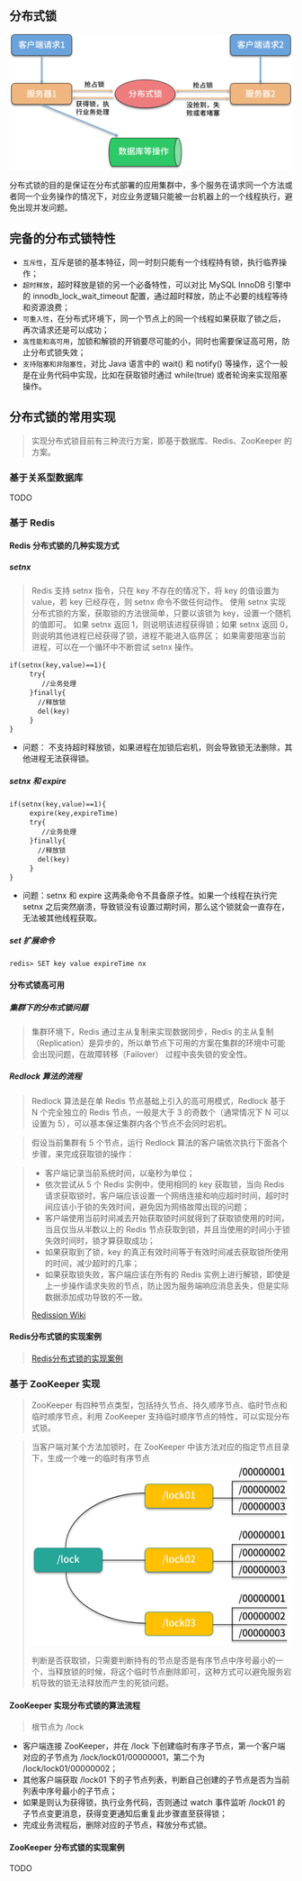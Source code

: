 ## 分布式锁

![分布式锁理解](images/分布式锁理解.png)

分布式锁的目的是保证在分布式部署的应用集群中，多个服务在请求同一个方法或者同一个业务操作的情况下，对应业务逻辑只能被一台机器上的一个线程执行，避免出现并发问题。

## 完备的分布式锁特性

* `互斥性`，互斥是锁的基本特征，同一时刻只能有一个线程持有锁，执行临界操作；
* `超时释放`，超时释放是锁的另一个必备特性，可以对比 MySQL InnoDB 引擎中的 innodb_lock_wait_timeout 配置，通过超时释放，防止不必要的线程等待和资源浪费；
* `可重入性`，在分布式环境下，同一个节点上的同一个线程如果获取了锁之后，再次请求还是可以成功；
* `高性能和高可用`，加锁和解锁的开销要尽可能的小，同时也需要保证高可用，防止分布式锁失效；
* `支持阻塞和非阻塞性`，对比 Java 语言中的 wait() 和 notify() 等操作，这个一般是在业务代码中实现，比如在获取锁时通过 while(true) 或者轮询来实现阻塞操作。


## 分布式锁的常用实现

> 实现分布式锁目前有三种流行方案，即基于数据库、Redis、ZooKeeper 的方案。


### 基于关系型数据库

TODO

### 基于 Redis

#### Redis 分布式锁的几种实现方式

##### setnx

> Redis 支持 setnx 指令，只在 key 不存在的情况下，将 key 的值设置为 value，若 key 已经存在，则 setnx 命令不做任何动作。
> 使用 setnx 实现分布式锁的方案，获取锁的方法很简单，只要以该锁为 key，设置一个随机的值即可。
> 如果 setnx 返回 1，则说明该进程获得锁；如果 setnx 返回 0，则说明其他进程已经获得了锁，进程不能进入临界区；
>  如果需要阻塞当前进程，可以在一个循环中不断尝试 setnx 操作。

```
if(setnx(key,value)==1){
     try{
        //业务处理
     }finally{
       //释放锁
       del(key)
     }
}
```

* 问题： 不支持超时释放锁，如果进程在加锁后宕机，则会导致锁无法删除，其他进程无法获得锁。

##### setnx 和 expire 

```
if(setnx(key,value)==1){
     expire(key,expireTime)
     try{
        //业务处理
     }finally{
       //释放锁
       del(key)
     }
}
```

* 问题：setnx 和 expire 这两条命令不具备原子性。如果一个线程在执行完 setnx 之后突然崩溃，导致锁没有设置过期时间，那么这个锁就会一直存在，无法被其他线程获取。

##### set 扩展命令

```
redis> SET key value expireTime nx
```

#### 分布式锁高可用

##### 集群下的分布式锁问题

> 集群环境下，Redis 通过主从复制来实现数据同步，Redis 的主从复制（Replication）是异步的，所以单节点下可用的方案在集群的环境中可能会出现问题，在故障转移（Failover） 过程中丧失锁的安全性。

##### Redlock 算法的流程

> Redlock 算法是在单 Redis 节点基础上引入的高可用模式，Redlock 基于 N 个完全独立的 Redis 节点，一般是大于 3 的奇数个（通常情况下 N 可以设置为 5），可以基本保证集群内各个节点不会同时宕机。
>

> 假设当前集群有 5 个节点，运行 Redlock 算法的客户端依次执行下面各个步骤，来完成获取锁的操作：

> * 客户端记录当前系统时间，以毫秒为单位；
> * 依次尝试从 5 个 Redis 实例中，使用相同的 key 获取锁，当向 Redis 请求获取锁时，客户端应该设置一个网络连接和响应超时时间，超时时间应该小于锁的失效时间，避免因为网络故障出现的问题；
> * 客户端使用当前时间减去开始获取锁时间就得到了获取锁使用的时间，当且仅当从半数以上的 Redis 节点获取到锁，并且当使用的时间小于锁失效时间时，锁才算获取成功；
> * 如果获取到了锁，key 的真正有效时间等于有效时间减去获取锁所使用的时间，减少超时的几率；
> * 如果获取锁失败，客户端应该在所有的 Redis 实例上进行解锁，即使是上一步操作请求失败的节点，防止因为服务端响应消息丢失，但是实际数据添加成功导致的不一致。
>
> [Redission Wiki](https://github.com/redisson/redisson/wiki/%E7%9B%AE%E5%BD%95)


#### Redis分布式锁的实现案例

> [Redis分布式锁的实现案例](https://github.com/fxbin/bubble-fireworks/tree/master/bubble-fireworks-project/bubble-fireworks-plugins/bubble-fireworks-plugin-lock)


### 基于 ZooKeeper 实现

> ZooKeeper 有四种节点类型，包括持久节点、持久顺序节点、临时节点和临时顺序节点，利用 ZooKeeper 支持临时顺序节点的特性，可以实现分布式锁。

> 当客户端对某个方法加锁时，在 ZooKeeper 中该方法对应的指定节点目录下，生成一个唯一的临时有序节点
> ![Zookeeper分布式锁示意图](images/Zookeeper分布式锁示意图.png)
> 
> 判断是否获取锁，只需要判断持有的节点是否是有序节点中序号最小的一个，当释放锁的时候，将这个临时节点删除即可，这种方式可以避免服务宕机导致的锁无法释放而产生的死锁问题。

#### ZooKeeper 实现分布式锁的算法流程

> 根节点为 /lock

* 客户端连接 ZooKeeper，并在 /lock 下创建临时有序子节点，第一个客户端对应的子节点为 /lock/lock01/00000001，第二个为 /lock/lock01/00000002；
* 其他客户端获取 /lock01 下的子节点列表，判断自己创建的子节点是否为当前列表中序号最小的子节点；
* 如果是则认为获得锁，执行业务代码，否则通过 watch 事件监听 /lock01 的子节点变更消息，获得变更通知后重复此步骤直至获得锁；
* 完成业务流程后，删除对应的子节点，释放分布式锁。

#### ZooKeeper 分布式锁的实现案例

TODO
